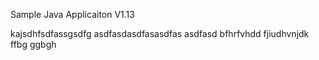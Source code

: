 
Sample Java Applicaiton V1.13

kajsdhfsdfassgsdfg
asdfasdasdfasasdfas
asdfasd
bfhrfvhdd
fjiudhvnjdk
ffbg
ggbgh

